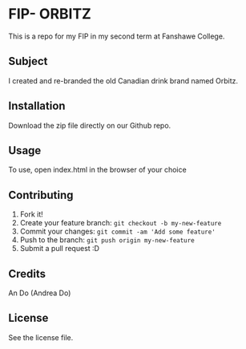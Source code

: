# FIP- ORBITZ

This is a repo for my FIP in my second term at Fanshawe College.

## Subject

I created and re-branded the old Canadian drink brand named Orbitz.

## Installation

Download the zip file directly on our Github repo.

## Usage

To use, open index.html in the browser of your choice

## Contributing

1. Fork it!
2. Create your feature branch: `git checkout -b my-new-feature`
3. Commit your changes: `git commit -am 'Add some feature'`
4. Push to the branch: `git push origin my-new-feature`
5. Submit a pull request :D

## Credits

An Do (Andrea Do)

## License

See the license file.
